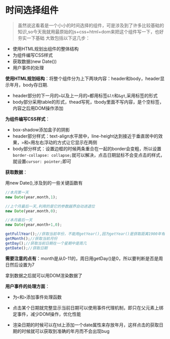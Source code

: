 # 时间选择组件
> 虽然说这看着是一个小小的时间选择的组件，可是涉及到了许多比较基础的知识,so今天我就用最原始的js+css+html+dom来把这个组件写一下，也好夯实一下基础
大致包括以下这几步：

- 使用HTML规划出组件的整体结构
- 为组件编写CSS样式
- 获取数据(new Date())
- 用户事件的处理

**使用HTML规划结构**：将整个组件分为上下两块内容：header和body，header显示年月，body存日期.

- header部分的下一月的`>`以及上一月的`<`都用标签`&lt`和`&gt`,采用<a>标签的形式
- body部分采用table的形式，thead写死，tbody里面不写内容，是个空标签，内容之后用DOM操作添加

**为组件编写CSS样式**：

- box-shadow添加盒子的阴影
- header部分样式：text-align水平居中，line-height达到接近于垂直居中的效果，`>`和`<`用左右浮动的方式让它显示在两侧
- body部分样式：设置边框的时候两条重合在一起的border会变粗，所以设置`border-collapse: collapse;`就可以解决，点击日期鼠标不会变点击的样式，就设置`cursor: pointer;`即可

**获取数据**：

用new Date(),涉及到的一些关键函数有

```javascript
//本月第一天
new Date(year,month,1);

//上个月最后一天,利用的是它的参数越界自动进退位
new Date(year,month,0);

//本月最后一天
new Date(year,month+1,0);

getFullYear();//获取当前年份，不能用getYear(),因为getYear()是获取距离1900年有多年
getMonth();//获取当前月份
getDay();//获取当前日期在一个星期中是周几
getDate();//获取日期

```

**需要注意的点有**：month是从0-11的，周日用getDay()是0，所以要判断是否是周日然后设置为7

拿到数据之后就可以用DOM渲染数据了

**用户事件的处理方面**：

- 为`<`和`>`添加事件处理函数
- 点击某个日期就完整显示当前日期可以使用事件代理机制，即只在父元素上绑定事件，减少DOM操作，优化性能

- 渲染日期的时候可以在td上添加一个date属性来存放年月，这样点击的获取日期的时候就可以获取到准确的年月而不会出现bug

